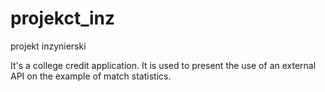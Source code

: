 # projekct_inz
projekt inzynierski 

It's a college credit application. It is used to present the use of an external API on the example of match statistics.
